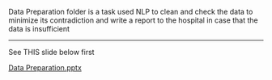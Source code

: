 Data Preparation folder is a task used NLP to clean and check the data to minimize its contradiction 
and write a report to the hospital in case that the data is insufficient 

-------------------------------------------------------------------------------------------------------------------

  See THIS slide below first
  
  [Data Preparation.pptx](https://github.com/PtkPlum/Thai-CaseMix-Centre/files/6980930/Data.Preparation.pptx)
